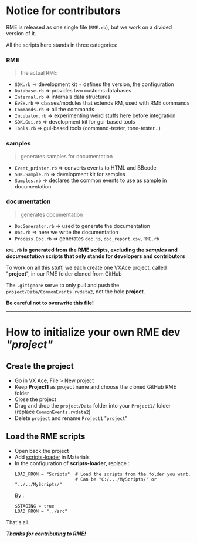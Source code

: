 # Notice for contributors

RME is released as one single file (`RME.rb`), but we work on a divided version of it.

All the scripts here stands in three categories:

### RME
> the actual RME
- `SDK.rb` => development kit + defines the version, the configuration
- `Database.rb` => provides two customs databases
- `Internal.rb` => internals data structures
- `EvEx.rb` => classes/modules that extends RM, used with RME commands
- `Commands.rb` => all the commands
- `Incubator.rb` => experimenting weird stuffs here before integration
- `SDK.Gui.rb` => development kit for gui-based tools
- `Tools.rb` => gui-based tools (command-tester, tone-tester...)
### samples
> generates samples for documentation
- `Event_printer.rb` => converts events to HTML and BBcode
- `SDK.Sample.rb` => development kit for samples
- `Samples.rb` => declares the common events to use as sample in documentation
### documentation
> generates documentation
- `DocGenerator.rb` => used to generate the documentation
- `Doc.rb` => here we write the documentation
- `Process.Doc.rb` => generates `doc.js`, `doc_report.csv`, `RME.rb`

**`RME.rb` is generated from the RME scripts, excluding the *samples* and *documentation* scripts that only stands for developers and contributors**

To work on all this stuff, we each create one VXAce project, called "**project**", in our RME folder cloned from GitHub

The `.gitignore` serve to only pull and push the `project/Data/CommonEvents.rvdata2`, not the hole **project**.

**Be careful not to overwrite this file!**

***

# How to initialize your own RME dev *"project"*

## Create the project
- Go in VX Ace, File > New project
- Keep **Project1** as project name and choose the cloned GitHub RME folder
- Close the project
- Drag and drop the `project/Data` folder into your `Project1/` folder (replace `CommonEvents.rvdata2`)
- Delete `project` and rename `Project1` "`project`"

## Load the RME scripts
- Open back the project
- Add [scripts-loader](https://github.com/RMEx/scripts-externalizer/blob/master/scripts-loader.rb) in Materials
- In the configuration of **scripts-loader**, replace :
  ```
  LOAD_FROM = "Scripts"  # Load the scripts from the folder you want.
                         # Can be "C:/.../MyScripts/" or "../../MyScripts/"
  ```
  By :
  ```
  $STAGING = true
  LOAD_FROM = "../src"
  ```
That's all.

***Thanks for contributing to RME!***